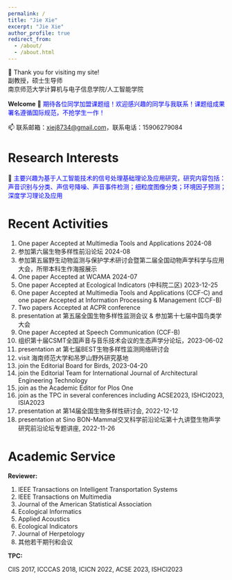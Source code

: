 ```yaml
---
permalink: /
title: "Jie Xie"
excerpt: "Jie Xie"
author_profile: true
redirect_from: 
  - /about/
  - /about.html
---
```



👋 Thank you for visiting my site! 
<br> 副教授，硕士生导师 <br>
南京师范大学计算机与电子信息学院/人工智能学院

**Welcome**
👀 <span style="color:blue"> 期待各位同学加盟课题组！欢迎感兴趣的同学与我联系！课题组成果署名遵循国际规范，不抢学生一作！</span> 

📫 联系邮箱：xiej8734@gmail.com，联系电话：15906279084

**Research Interests**
======
🌱 <span style="color:blue">主要兴趣为基于人工智能技术的信号处理基础理论及应用研究，研究内容包括：声音识别与分类、声信号降噪、声音事件检测；细粒度图像分类；环境因子预测；深度学习理论及应用</span> 

**Recent Activities**
======
1. One paper Accepted at Multimedia Tools and Applications 2024-08
2. 参加第六届生物多样性前沿论坛 2024-08
3. 参加第五届野生动物监测与保护学术研讨会暨第二届全国动物声学科学与应用大会，所带本科生作海报展示
4. One paper Accepted at WCAMA 2024-07
5. One paper Accepted at Ecological Indicators (中科院二区) 2023-12-25
6. One paper Accepted at Multimedia Tools and Applications (CCF-C) and one paper Accepted at Information Processing & Management (CCF-B)
7. Two papers Accepted at ACPR conference
8. presentation at 第五届全国生物多样性监测会议 & 参加第十七届中国鸟类学大会
9. One paper Accepted at Speech Communication (CCF-B)
10. 组织第十届CSMT全国声音与音乐技术会议的生态声学分论坛，2023-06-02
11. presentation at 第七届BEST生物多样性监测网络研讨会
12. visit 海南师范大学和吊罗山野外研究基地
13. join the Editorial Board for Birds, 2023-04-20
14. join the Editorial Team for International Journal of Architectural Engineering Technology
15. join as the Academic Editor for Plos One
16. join as the TPC in several conferences including ACSE2023, ISHCI2023, ISIA2023
17. presentation at 第14届全国生物多样性研讨会, 2022-12-12
18. presentation at Sino BON-Mammal交叉科学前沿论坛第十九讲暨生物声学研究前沿论坛专题讲座, 2022-11-26


**Academic Service**
======
<span style="font-weight:bold">Reviewer: </span>
01. IEEE Transactions on Intelligent Transportation Systems
02. IEEE Transactions on Multimedia
03. Journal of the American Statistical Association
04. Ecological Informatics
05. Applied Acoustics
06. Ecological Indicators
07. Journal of Herpetology
08. 其他若干期刊和会议

<span style="font-weight:bold">TPC: </span>

CIIS 2017, ICCCAS 2018, ICICN 2022, ACSE 2023, ISHCI2023






